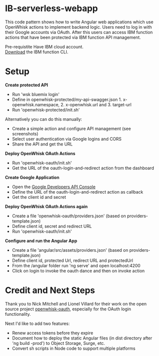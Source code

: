 IB-serverless-webapp
================================================================================

This code pattern shows how to write Angular web applications which use OpenWhisk actions to implement backend logic. Users need to log in with their Google accounts via OAuth. After this users can access IBM function actions that have been protected via IBM function API management. 

Pre-requistite
Have IBM cloud account.    
[Download](https://console.bluemix.net/openwhisk/learn/cli) the IBM function CLI.


Setup
================================================================================

**Create protected API**

* Run 'wsk bluemix login'
* Define in openwhisk-protected/my-api-swagger.json 1. x-openwhisk.namespace, 2. x-openwhisk.url and 3. target-url
* Run 'openwhisk-protected/init.sh'

Alternatively you can do this manually:

* Create a simple action and configure API management (see screenshots)
* Select user authentication via Google logins and CORS
* Share the API and get the URL

**Deploy OpenWhisk OAuth Actions**

* Run 'openwhisk-oauth/init.sh'
* Get the URL of the oauth-login-and-redirect action from the dashboard

**Create Google Application**

* Open the [Google Developers API Console](https://console.developers.google.com/apis)
* Define the URL of the oauth-login-and-redirect action as callback
* Get the client id and secret

**Deploy OpenWhisk OAuth Actions again**

* Create a file 'openwhisk-oauth/providers.json' (based on providers-template.json)
* Define client id, secret and redirect URL
* Run 'openwhisk-oauth/init.sh'

**Configure and run the Angular App**

* Create a file 'angular/src/assets/providers.json' (based on providers-template.json)
* Define client id, protected Url, redirect URL and protectedUrl
* From the /angular folder run 'ng serve' and open localhost:4200
* Click on login to invoke the oauth dance and then on invoke action


Credit and Next Steps
================================================================================

Thank you to Nick Mitchell and Lionel Villard for their work on the open source project [openwhisk-oauth](https://github.com/starpit/openwhisk-oauth), especially for the OAuth login functionality.

Next I'd like to add two features:

* Renew access tokens before they expire
* Document how to deploy the static Angular files (in dist directory after 'ng build -prod') to Object Storage, Surge, etc.
* Convert sh scripts in Node code to support multiple platforms
